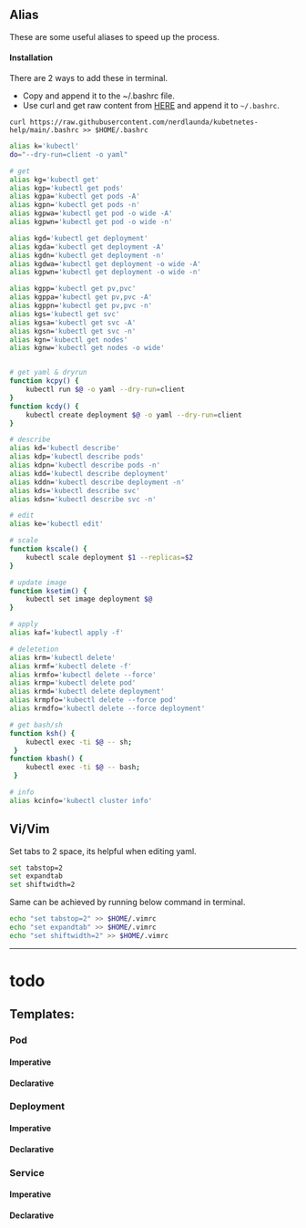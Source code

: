 ## Alias

These are some useful aliases to speed up the process.
#### Installation
There are 2 ways to add these in terminal. 
- Copy and append it to the ~/.bashrc file.
- Use curl and get raw content from [HERE](https://raw.githubusercontent.com/nerdlaunda/kubetnetes-help/main/.bashrc) and append it to `~/.bashrc`.
```
curl https://raw.githubusercontent.com/nerdlaunda/kubetnetes-help/main/.bashrc >> $HOME/.bashrc
```

```sh
alias k='kubectl'
do="--dry-run=client -o yaml"

# get 
alias kg='kubectl get'
alias kgp='kubectl get pods'
alias kgpa='kubectl get pods -A'
alias kgpn='kubectl get pods -n'
alias kgpwa='kubectl get pod -o wide -A'
alias kgpwn='kubectl get pod -o wide -n'

alias kgd='kubectl get deployment'
alias kgda='kubectl get deployment -A'
alias kgdn='kubectl get deployment -n'
alias kgdwa='kubectl get deployment -o wide -A'
alias kgpwn='kubectl get deployment -o wide -n'

alias kgpp='kubectl get pv,pvc'
alias kgppa='kubectl get pv,pvc -A'
alias kgppn='kubectl get pv,pvc -n'
alias kgs='kubectl get svc'
alias kgsa='kubectl get svc -A'
alias kgsn='kubectl get svc -n'
alias kgn='kubectl get nodes'
alias kgnw='kubectl get nodes -o wide'


# get yaml & dryrun
function kcpy() {
    kubectl run $@ -o yaml --dry-run=client 
}
function kcdy() {
    kubectl create deployment $@ -o yaml --dry-run=client
}

# describe
alias kd='kubectl describe'
alias kdp='kubectl describe pods'
alias kdpn='kubectl describe pods -n'
alias kdd='kubectl describe deployment'
alias kddn='kubectl describe deployment -n'
alias kds='kubectl describe svc'
alias kdsn='kubectl describe svc -n'

# edit
alias ke='kubectl edit'

# scale
function kscale() { 
    kubectl scale deployment $1 --replicas=$2 
}

# update image
function ksetim() {
    kubectl set image deployment $@
}

# apply
alias kaf='kubectl apply -f'

# deletetion
alias krm='kubectl delete'
alias krmf='kubectl delete -f'
alias krmfo='kubectl delete --force'
alias krmp='kubectl delete pod'
alias krmd='kubectl delete deployment'
alias krmpfo='kubectl delete --force pod'
alias krmdfo='kubectl delete --force deployment'

# get bash/sh
function ksh() { 
    kubectl exec -ti $@ -- sh;
 }
function kbash() { 
    kubectl exec -ti $@ -- bash;
 }

# info
alias kcinfo='kubectl cluster info'

```

## Vi/Vim

Set tabs to 2 space, its helpful when editing yaml.
```bash
set tabstop=2
set expandtab
set shiftwidth=2
```

Same can be achieved by running below command in terminal.
```bash
echo "set tabstop=2" >> $HOME/.vimrc
echo "set expandtab" >> $HOME/.vimrc
echo "set shiftwidth=2" >> $HOME/.vimrc
```

---
# todo
## Templates:
### Pod
#### Imperative

#### Declarative

### Deployment
#### Imperative

#### Declarative

### Service
#### Imperative

#### Declarative